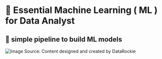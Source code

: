 # 💎 Essential Machine Learning ( ML ) for Data Analyst
## 🧵 simple pipeline to build ML models
![Image](https://github.com/user-attachments/assets/55ad786c-a782-4ac1-8399-2846d787f80e)
Source: Content designed and created by DataRockie
